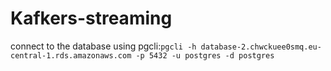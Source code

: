 # Kafkers-streaming

connect to the database using pgcli:`pgcli -h database-2.chwckuee0smq.eu-central-1.rds.amazonaws.com -p 5432 -u postgres -d postgres`